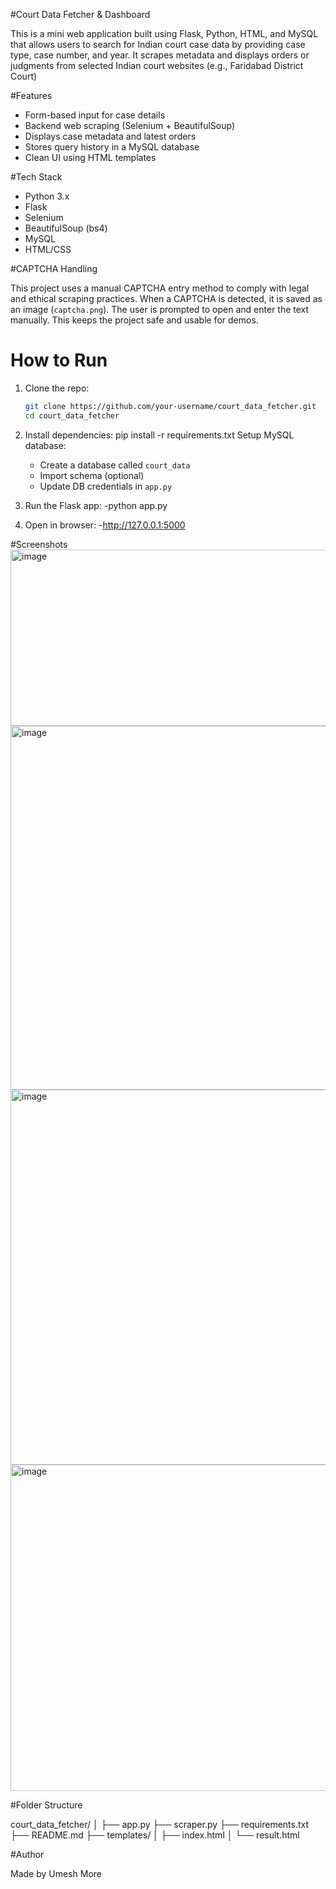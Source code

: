 #Court Data Fetcher & Dashboard

This is a mini web application built using Flask, Python, HTML, and MySQL that allows users to search for Indian court case data by providing case type, case number, and year. It scrapes metadata and displays orders or judgments from selected Indian court websites (e.g., Faridabad District Court) 


#Features

- Form-based input for case details  
- Backend web scraping (Selenium + BeautifulSoup)  
- Displays case metadata and latest orders  
- Stores query history in a MySQL database  
- Clean UI using HTML templates

#Tech Stack
- Python 3.x
- Flask
- Selenium
- BeautifulSoup (bs4)
- MySQL
- HTML/CSS

#CAPTCHA Handling

This project uses a manual CAPTCHA entry method to comply with legal and ethical scraping practices. When a CAPTCHA is detected, it is saved as an image (`captcha.png`). The user is prompted to open and enter the text manually. This keeps the project safe and usable for demos.

# How to Run

1. Clone the repo:
   ```bash
   git clone https://github.com/your-username/court_data_fetcher.git
   cd court_data_fetcher
   ```

2. Install dependencies:
   pip install -r requirements.txt
Setup MySQL database:
   - Create a database called `court_data`
   - Import schema (optional)
   - Update DB credentials in `app.py`

4. Run the Flask app:
   -python app.py

5. Open in browser:
   -http://127.0.0.1:5000

#Screenshots 
<img width="1471" height="282" alt="image" src="https://github.com/user-attachments/assets/ceb71dec-1add-442e-81ce-6afb375da993" />
<img width="1917" height="582" alt="image" src="https://github.com/user-attachments/assets/3698a42a-a470-44bc-9fb2-652e62d05e06" />
<img width="1918" height="600" alt="image" src="https://github.com/user-attachments/assets/5ed3bbf5-3cf4-4e22-b685-40b9acab7411" />
<img width="1918" height="522" alt="image" src="https://github.com/user-attachments/assets/307727d7-5fce-4004-9c2b-08761409adc7" />

#Folder Structure

court_data_fetcher/
│
├── app.py
├── scraper.py
├── requirements.txt
├── README.md
├── templates/
│   ├── index.html
│   └── result.html


#Author

Made by Umesh More
